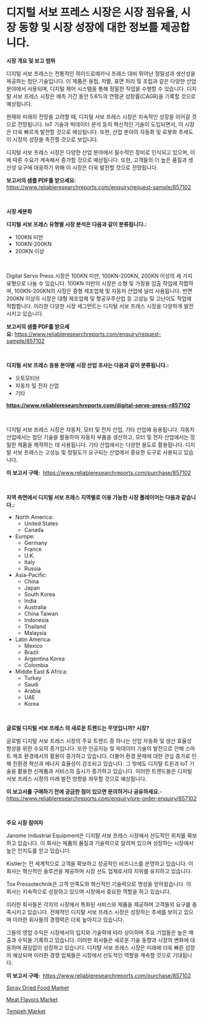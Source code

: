 <p><h1>디지털 서보 프레스 시장은 시장 점유율, 시장 동향 및 시장 성장에 대한 정보를 제공합니다.</h1></p><p><strong>시장 개요 및 보고 범위</strong></p>
<p><p>디지털 서보 프레스는 전통적인 하이드로메카닉 프레스 대비 뛰어난 정밀성과 생산성을 제공하는 첨단 기술입니다. 이 제품은 용접, 차별, 표면 처리 및 조립과 같은 다양한 산업 분야에서 사용되며, 디지털 제어 시스템을 통해 정밀한 작업을 수행할 수 있습니다. 디지털 서보 프레스 시장은 예측 기간 동안 5.6%의 연평균 성장률(CAGR)을 기록할 것으로 예상됩니다.</p><p>현재와 미래의 전망을 고려할 때, 디지털 서보 프레스 시장은 지속적인 성장을 이어갈 것으로 전망됩니다. IoT 기술과 빅데이터 분석 등의 혁신적인 기술이 도입되면서, 이 시장은 더욱 빠르게 발전할 것으로 예상됩니다. 또한, 산업 분야의 자동화 및 로봇화 추세도 이 시장의 성장을 촉진할 것으로 보입니다.</p><p>디지털 서보 프레스 시장은 다양한 산업 분야에서 필수적인 장비로 인식되고 있으며, 이에 따른 수요가 계속해서 증가할 것으로 예상됩니다. 또한, 고객들의 더 높은 품질과 생산성 요구에 대응하기 위해 이 시장은 더욱 발전할 것으로 전망됩니다.</p></p>
<p><strong>보고서의 샘플 PDF를 받으세요:</strong> <a href="https://www.reliableresearchreports.com/enquiry/request-sample/857102">https://www.reliableresearchreports.com/enquiry/request-sample/857102</a></p>
<p>&nbsp;</p>
<p><strong>시장 세분화</strong></p>
<p><strong>디지털 서보 프레스 유형별 시장 분석은 다음과 같이 분류됩니다.:</strong></p>
<p><ul><li>100KN 미만</li><li>100KN-200KN</li><li>200KN 이상</li></ul></p>
<p>&nbsp;</p>
<p><p>Digital Servo Press 시장은 100KN 미만, 100KN-200KN, 200KN 이상의 세 가지 유형으로 나눌 수 있습니다. 100KN 미만의 시장은 소형 및 가정용 압출 작업에 적합하며, 100KN-200KN의 시장은 중형 제조업체 및 자동차 산업에 널리 사용됩니다. 반면 200KN 이상의 시장은 대형 제조업체 및 항공우주산업 등 고성능 및 고난이도 작업에 적합합니다. 이러한 다양한 시장 세그먼트는 디지털 서보 프레스 시장을 다양하게 발전시키고 있습니다.</p></p>
<p><strong>보고서의 샘플 PDF를 받으세요:</strong>&nbsp;<a href="https://www.reliableresearchreports.com/enquiry/request-sample/857102">https://www.reliableresearchreports.com/enquiry/request-sample/857102</a></p>
<p>&nbsp;</p>
<p><strong> 디지털 서보 프레스 응용 분야별 시장 산업 조사는 다음과 같이 분류됩니다.:</strong></p>
<p><ul><li>오토모티브</li><li>자동차 및 전자 산업</li><li>기타</li></ul></p>
<p><strong><a href="https://www.reliableresearchreports.com/digital-servo-press-r857102">https://www.reliableresearchreports.com/digital-servo-press-r857102</a></strong></p>
<p>&nbsp;</p>
<p><p>디지털 서보 프레스 시장은 자동차, 모터 및 전자 산업, 기타 산업에 응용됩니다. 자동차 산업에서는 첨단 기술을 활용하여 자동차 부품을 생산하고, 모터 및 전자 산업에서는 정밀한 제품을 제작하는 데 사용됩니다. 기타 산업에서는 다양한 용도로 활용됩니다. 디지털 서보 프레스는 고성능 및 정밀도가 요구되는 산업에서 중요한 도구로 사용되고 있습니다.</p></p>
<p><strong>이 보고서 구매:</strong>&nbsp; <a href="https://www.reliableresearchreports.com/purchase/857102">https://www.reliableresearchreports.com/purchase/857102</a></p>
<p>&nbsp;</p>
<p><strong>지역 측면에서 디지털 서보 프레스 지역별로 이용 가능한 시장 플레이어는 다음과 같습니다.:</strong></p>
<p><ul>
    <li>
        North America:
        <ul>
            <li>United States</li>
            <li>Canada</li>
        </ul>
    </li>
    <li>
        Europe:
        <ul>
            <li>Germany</li>
            <li>France</li>
            <li>U.K.</li>
            <li>Italy</li>
            <li>Russia</li>
        </ul>
    </li>
    <li>
        Asia-Pacific:
        <ul>
            <li>China</li>
            <li>Japan</li>
            <li>South Korea</li>
            <li>India</li>
            <li>Australia</li>
            <li>China Taiwan</li>
            <li>Indonesia</li>
            <li>Thailand</li>
            <li>Malaysia</li>
        </ul>
    </li>
    <li>
        Latin America:
        <ul>
            <li>Mexico</li>
            <li>Brazil</li>
            <li>Argentina Korea</li>
            <li>Colombia</li>
        </ul>
    </li>
    <li>
        Middle East & Africa:
        <ul>
            <li>Turkey</li>
            <li>Saudi</li>
            <li>Arabia</li>
            <li>UAE</li>
            <li>Korea</li>
        </ul>
    </li>
    </ul></p>
<p>&nbsp;</p>
<p><strong>글로벌 디지털 서보 프레스 의 새로운 트렌드는 무엇입니까? 시장?</strong></p>
<p><p>글로벌 디지털 서보 프레스 시장의 주요 트렌드 중 하나는 산업 자동화 및 생산 효율성 향상을 위한 수요의 증가입니다. 또한 인공지능 및 빅데이터 기술의 발전으로 인해 스마트 제조 환경에서의 활용이 증가하고 있습니다. 더불어 환경 문제에 대한 관심 증가로 인해 친환경 혁신과 에너지 효율성이 강조되고 있습니다. 그 밖에도 디지털 트윈과 IoT 기술을 활용한 신제품과 서비스의 출시가 증가하고 있습니다. 이러한 트렌드들은 디지털 서보 프레스 시장의 미래 발전 방향을 좌우할 것으로 예상됩니다.</p></p>
<p><strong>이 보고서를 구매하기 전에 궁금한 점이 있으면 문의하거나 공유하세요.</strong>- <a href="https://www.reliableresearchreports.com/enquiry/pre-order-enquiry/857102">https://www.reliableresearchreports.com/enquiry/pre-order-enquiry/857102</a></p>
<p>&nbsp;</p>
<p><strong>주요 시장 참여자</strong></p>
<p><p>Janome Industrial Equipment은 디지턀 서보 프레스 시장에서 선도적인 위치를 확보하고 있습니다. 이 회사는 제품의 품질과 기술력으로 알려져 있으며 성장하는 시장에서 높은 인지도를 얻고 있습니다.</p><p>Kistler는 전 세계적으로 고객을 확보하고 성공적인 비즈니스를 운영하고 있습니다. 이 회사는 혁신적인 솔루션을 제공하며 시장 선도 업체로서의 지위를 유지하고 있습니다.</p><p>Tox Pressotechnik은 고객 만족도와 혁신적인 기술력으로 명성을 얻어왔습니다. 이 회사는 지속적으로 성장하고 있으며 시장에서 중요한 역할을 하고 있습니다.</p><p>이러한 회사들은 각자의 시장에서 특화된 서비스와 제품을 제공하며 고객들의 요구를 충족시키고 있습니다. 전체적인 디지턀 서보 프레스 시장은 성장하는 추세를 보이고 있으며 이러한 회사들의 경쟁력은 더욱 높아지고 있습니다.</p><p>그들의 영업 수익은 시장에서의 입지와 기술력에 따라 상이하며 주요 기업들은 높은 매출과 수익을 기록하고 있습니다. 이러한 회사들은 새로운 기술 동향과 시장의 변화에 대응하며 끊임없이 성장하고 있습니다. 디지턀 서보 프레스 시장은 미래에 더욱 빠른 성장이 예상되며 이러한 경쟁 업체들은 시장에서 선도적인 역할을 계속할 것으로 기대됩니다.</p></p>
<p><strong>이 보고서 구매:</strong>&nbsp;&nbsp;<a href="https://www.reliableresearchreports.com/purchase/857102">https://www.reliableresearchreports.com/purchase/857102</a></p>
<p><p><a href="https://github.com/johnbach50/Market-Research-Report-List-2/blob/main/spray-dried-food-market.md">Spray Dried Food Market</a></p><p><a href="https://github.com/wusalecollins540tpqoz/Market-Research-Report-List-1/blob/main/meat-flavors-market.md">Meat Flavors Market</a></p><p><a href="https://github.com/pjcfca/Market-Research-Report-List-2/blob/main/tempeh-market.md">Tempeh Market</a></p></p>